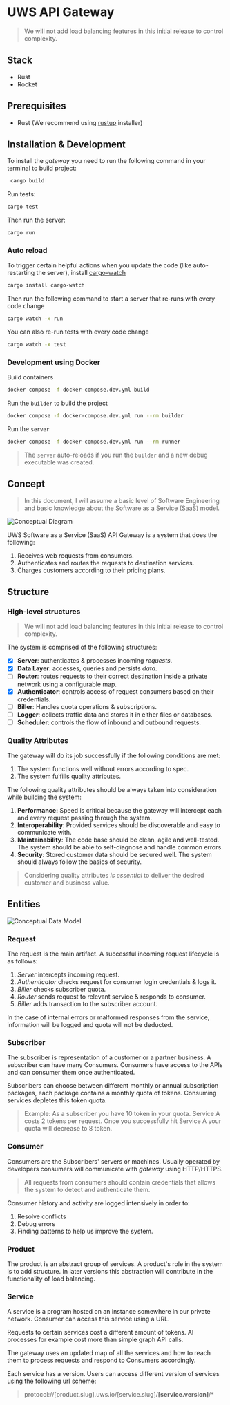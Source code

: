 # UWS API Gateway

> We will not add load balancing features in this initial release to control complexity.

## Stack
- Rust
- Rocket

## Prerequisites
- Rust (We recommend using [rustup](https://rustup.rs/) installer)
## Installation & Development

To install the *gateway* you need to run the following command in your terminal to build project:

```sh
 cargo build
```
Run tests:
```sh
cargo test
```
Then run the server:
```sh
cargo run
```
### Auto reload
To trigger certain helpful actions when you update the code (like auto-restarting the server), install [cargo-watch](https://crates.io/crates/cargo-watch) 
```sh
cargo install cargo-watch
```

Then run the following command to start a server that re-runs with every code change
```sh
cargo watch -x run
```

You can also re-run tests with every code change
```sh
cargo watch -x test
```

### Development using Docker
Build containers
```sh
docker compose -f docker-compose.dev.yml build
```
Run the `builder` to build the project
```sh
docker compose -f docker-compose.dev.yml run --rm builder
```
Run the `server`
```sh
docker compose -f docker-compose.dev.yml run --rm runner
```

> The `server` auto-reloads if you run the `builder` and a new debug executable was created.
## Concept
> In this document, I will assume a basic level of Software Engineering and basic knowledge about the Software as a Service (SaaS) model.

![Conceptual Diagram](docs/graph.png)

UWS Software as a Service (SaaS) API Gateway is a system that does the following:
1. Receives web requests from consumers.
2. Authenticates and routes the requests to destination services.
3. Charges customers according to their pricing plans.

## Structure

### High-level structures
> We will not add load balancing features in this initial release to control complexity.

The system is comprised of the following structures:

- [x] **Server**: authenticates & processes incoming *requests*.
- [x] **Data Layer**: accesses, queries and persists *data*.
- [ ] **Router**: routes requests to their correct destination inside a private network using a configurable map.
- [x] **Authenticator**: controls access of request consumers based on their credentials.
- [ ] **Biller**: Handles quota operations & subscriptions.
- [ ] **Logger**: collects traffic data and stores it in either files or databases.
- [ ] **Scheduler**: controls the flow of inbound and outbound requests.

### Quality Attributes
The gateway will do its job successfully if the following conditions are met:
1. The system functions well without errors according to spec.
2. The system fulfills quality attributes. 

The following quality attributes should be always taken into consideration while building the system:
1. **Performance:** Speed is critical because the gateway will intercept each and every request passing through the system.
2. **Interoperability**: Provided services should be discoverable and easy to communicate with.
3. **Maintainability**: The code base should be clean, agile and well-tested. The system should be able to self-diagnose and handle common errors.
4. **Security**: Stored customer data should be secured well. The system should always follow the basics of security.

> Considering quality attributes *is essential* to deliver the desired customer and business value.

## Entities
![Conceptual Data Model](docs/entity_diagram.png)

### Request
The request is the main artifact. A successful incoming request lifecycle is as follows:
1. *Server* intercepts incoming request.
2. *Authenticator* checks request for consumer login credentials & logs it.
3. *Biller* checks subscriber quota.
4. *Router* sends request to relevant service & responds to consumer.
5. *Biller* adds transaction to the subscriber account.

In the case of internal errors or malformed responses from the service, information will be logged and quota will not be deducted.
### Subscriber
The subscriber is representation of a customer or a partner business. A subscriber can have many Consumers. Consumers have access to the APIs and can consumer them once authenticated.

Subscribers can choose between different monthly or annual subscription packages, each package contains a monthly quota of tokens. Consuming services depletes this token quota. 

> Example: As a subscriber you have 10 token in your quota. Service A costs 2 tokens per request. Once you successfully hit Service A your quota will decrease to 8 token.


### Consumer
Consumers are the Subscribers' servers or machines. Usually operated by developers consumers will communicate with *gateway* using HTTP/HTTPS. 

> All requests from consumers should contain credentials that allows the system to detect and authenticate them.

Consumer history and activity are logged intensively in order to: 
1. Resolve conflicts 
2. Debug errors
2. Finding patterns to help us improve the system.
### Product
The product is an abstract group of services. A product's role in the system is to add structure. In later versions this abstraction will contribute in the functionality of load balancing.
### Service
A service is a program hosted on an instance somewhere in our private network. Consumer can access this service using a URL. 

Requests to certain services cost a different amount of tokens. AI processes for example cost more than simple graph API calls.

The gateway uses an updated map of all the services and how to reach them to process requests and respond to Consumers accordingly.

Each service has a version. Users can access different version of services using the following url scheme:

> protocol://[product.slug].uws.io/[service.slug]/**[service.version]**/*


